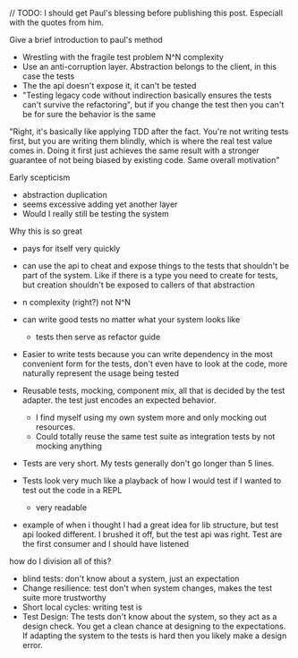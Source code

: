 

// TODO: I should get Paul's blessing before publishing this post. Especiall with the quotes from him.

Give a brief introduction to paul's method
 - Wrestling with the fragile test problem N^N complexity
 - Use an anti-corruption layer. Abstraction belongs to the client, in this case the tests
 - The the api doesn't expose it, it can't be tested
 - "Testing legacy code without indirection basically ensures the tests can't survive the refactoring", but if you change the test then you can't be for sure the behavior is the same

"Right, it's basically like applying TDD after the fact. You're not writing tests first, but you are writing them blindly, which is where the real test value comes in. Doing it first just achieves the same result with a stronger guarantee of not being biased by existing code. Same overall motivation"

Early scepticism
- abstraction duplication
- seems excessive adding yet another layer
- Would I really still be testing the system


Why this is so great
- pays for itself very quickly
- can use the api to cheat and expose things to the tests that shouldn't be part of the system. Like if there is a type you need to create for tests, but creation shouldn't be exposed to callers of that abstraction
 - n complexity (right?) not N^N


 - can write good tests no matter what your system looks like
   - tests then serve as refactor guide
 - Easier to write tests because you can write dependency in the most convenient form for the tests, don't even have to look at the code, more naturally represent the usage being tested
 - Reusable tests, mocking, component mix, all that is decided by the test adapter. the test just encodes an expected behavior. 
   - I find myself using my own system more and only mocking out resources.
   - Could totally reuse the same test suite as integration tests by not mocking anything 
 - Tests are very short. My tests generally don't go longer than 5 lines.
 - Tests look very much like a playback of how I would test if I wanted to test out the code in a REPL
   - very readable

- example of when i thought I had a great idea for lib structure, but test api looked different. I brushed it off, but the test api was right. Test are the first consumer and I should have listened


how do I division all of this? 
 - blind tests: don't know about a system, just an expectation
 - Change resilience: test don't when system changes, makes the test suite more trustworthy
 - Short local cycles: writing test is 
 - Test Design: The tests don't know about the system, so they act as a design check. You get a clean chance at designing to the expectations. If adapting the system to the tests is hard then you likely make a design error.